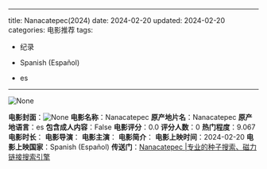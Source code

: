 
---
title: Nanacatepec(2024)
date: 2024-02-20
updated: 2024-02-20
categories: 电影推荐
tags:

- 纪录

- Spanish (Español)
- es
---

<img src="https://image.tmdb.org/t/p/originalNone" alt="None" title="None">

**电影封面**：<img src="https://image.tmdb.org/t/p/w200None" alt="None" title="None">
**电影名称**：Nanacatepec
**原产地片名**：Nanacatepec
**原产地语言**：es
**包含成人内容**：False
**电影评分**：0.0
**评分人数**：0
**热门程度**：9.067
**电影时长**：
**电影导演**：
**电影主演**：
**电影简介**：
**电影上映时间**：2024-02-20
**电影上映国家**：Spanish (Español)
**传送门**：[Nanacatepec |专业的种子搜索、磁力链接搜索引擎](https://movie.amd794.com:2083/?search=Nanacatepec&ordering=&mode=match_phrase&page_size=10&page=1)


